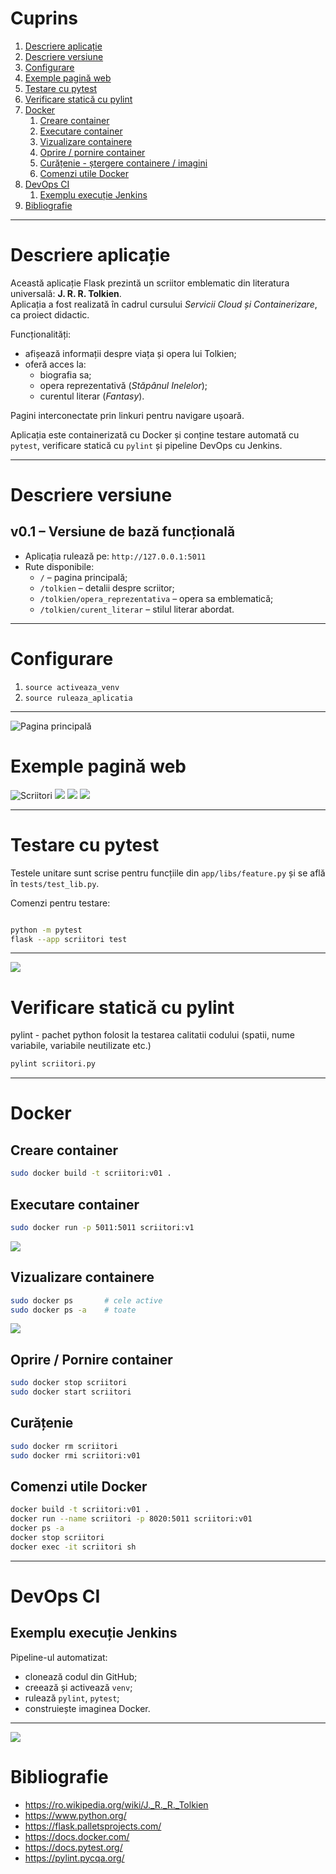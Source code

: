 # Cuprins

1. [Descriere aplicație](#descriere-aplicație)  
2. [Descriere versiune](#descriere-versiune)  
3. [Configurare](#configurare)  
4. [Exemple pagină web](#exemple-pagină-web)  
5. [Testare cu pytest](#testare-cu-pytest)  
6. [Verificare statică cu pylint](#verificare-statică-cu-pylint)  
7. [Docker](#docker)  
   1. [Creare container](#creare-container)  
   2. [Executare container](#executare-container)  
   3. [Vizualizare containere](#vizualizare-containere)  
   4. [Oprire / pornire container](#oprire-pornire-container)  
   5. [Curățenie - ștergere containere / imagini](#curățenie-ștergere-containere-imagini)  
   6. [Comenzi utile Docker](#comenzi-utile-docker)  
8. [DevOps CI](#devops-ci)  
   1. [Exemplu execuție Jenkins](#exemplu-execuție-jenkins)  
9. [Bibliografie](#bibliografie)

---

# Descriere aplicație

Această aplicație Flask prezintă un scriitor emblematic din literatura universală: **J. R. R. Tolkien**.  
Aplicația a fost realizată în cadrul cursului *Servicii Cloud și Containerizare*, ca proiect didactic.  

Funcționalități:
- afișează informații despre viața și opera lui Tolkien;
- oferă acces la:
  - biografia sa;
  - opera reprezentativă (*Stăpânul Inelelor*);
  - curentul literar (*Fantasy*).

Pagini interconectate prin linkuri pentru navigare ușoară.

Aplicația este containerizată cu Docker și conține testare automată cu `pytest`, verificare statică cu `pylint` și pipeline DevOps cu Jenkins.

---

# Descriere versiune

## v0.1 – Versiune de bază funcțională

- Aplicația rulează pe: `http://127.0.0.1:5011`
- Rute disponibile:
  - `/` – pagina principală;
  - `/tolkien` – detalii despre scriitor;
  - `/tolkien/opera_reprezentativa` – opera sa emblematică;
  - `/tolkien/curent_literar` – stilul literar abordat.

---

# Configurare

1. `source activeaza_venv`
2. `source ruleaza_aplicatia`

---
![Pagina principală](images/configurare.png)
# Exemple pagină web

![Scriitori](images/scriitori_universali.png)
![](images/J.R.R.Tolkien.png)
![](images/StapanulInelelor.png)
![](images/Fantasy.png)


---

# Testare cu pytest

Testele unitare sunt scrise pentru funcțiile din `app/libs/feature.py` și se află în `tests/test_lib.py`.

Comenzi pentru testare:
```bash

python -m pytest
flask --app scriitori test
```

---
![](images/pytest.png)
# Verificare statică cu pylint
pylint - pachet python folosit la testarea calitatii codului (spatii, nume variabile, variabile neutilizate etc.)
```bash
pylint scriitori.py
```

---

# Docker

## Creare container

```bash
sudo docker build -t scriitori:v01 .
```

## Executare container

```bash
sudo docker run -p 5011:5011 scriitori:v1
```
![](images/docker_run.png)
## Vizualizare containere

```bash
sudo docker ps       # cele active
sudo docker ps -a    # toate
```
![](images/vix_cont.png)

## Oprire / Pornire container

```bash
sudo docker stop scriitori
sudo docker start scriitori
```

## Curățenie

```bash
sudo docker rm scriitori
sudo docker rmi scriitori:v01
```

## Comenzi utile Docker

```bash
docker build -t scriitori:v01 .
docker run --name scriitori -p 8020:5011 scriitori:v01
docker ps -a
docker stop scriitori
docker exec -it scriitori sh
```

---

# DevOps CI

## Exemplu execuție Jenkins

Pipeline-ul automatizat:
- clonează codul din GitHub;
- creează și activează `venv`;
- rulează `pylint`, `pytest`;
- construiește imaginea Docker.

---
![](images/jenkins.png)
# Bibliografie

- https://ro.wikipedia.org/wiki/J._R._R._Tolkien  
- https://www.python.org/  
- https://flask.palletsprojects.com/  
- https://docs.docker.com/  
- https://docs.pytest.org/  
- https://pylint.pycqa.org/
